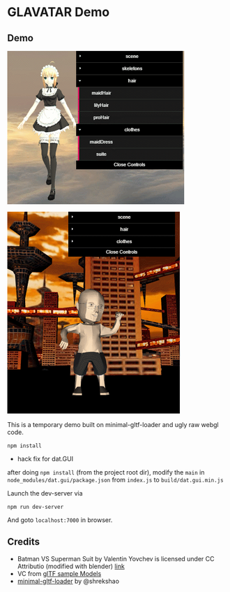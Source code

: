 # GLAVATAR Demo

## Demo

![](demo/img/saber-demo.gif)

![](img/demo.gif)


This is a temporary demo built on minimal-gltf-loader and ugly raw webgl code.

```
npm install
```

* hack fix for dat.GUI

after doing `npm install` (from the project root dir), 
modify the `main` in `node_modules/dat.gui/package.json` from `index.js` to `build/dat.gui.min.js`


Launch the dev-server via
```
npm run dev-server
```

And goto `localhost:7000` in browser.


## Credits

* Batman VS Superman Suit by Valentin Yovchev is licensed under CC Attributio (modified with blender) [link](https://sketchfab.com/models/35e9fbd6dc3b4fa8a8cc469cc1a16393#)
* VC from [glTF sample Models](https://github.com/KhronosGroup/glTF-Sample-Models/tree/master/2.0/VC)
* [minimal-gltf-loader](https://github.com/shrekshao/minimal-gltf-loader) by @shrekshao
